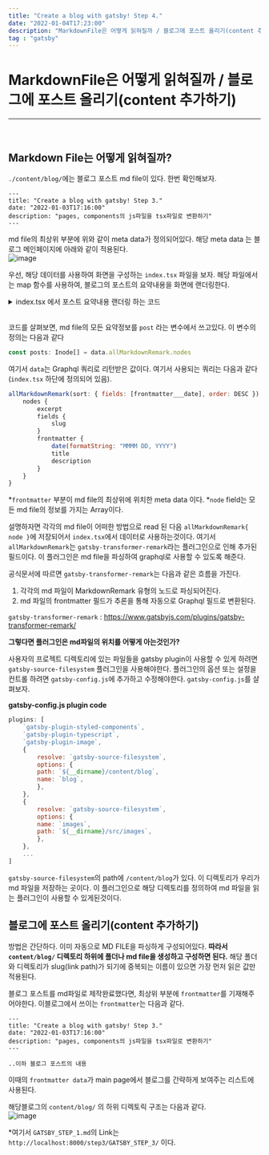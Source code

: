 ```yaml
---
title: "Create a blog with gatsby! Step 4."
date: "2022-01-04T17:23:00"
description: "MarkdownFile은 어떻게 읽혀질까 / 블로그에 포스트 올리기(content 추가하기)"
tag : "gatsby"
---
```


# MarkdownFile은 어떻게 읽혀질까 / 블로그에 포스트 올리기(content 추가하기)

---

<br>

## Markdown File는 어떻게 읽혀질까?

`./content/blog/`에는 블로그 포스트 md file이 있다. 한번 확인해보자.
```
---
title: "Create a blog with gatsby! Step 3."
date: "2022-01-03T17:16:00"
description: "pages, components의 js파일을 tsx파일로 변환하기"
---
```

md file의 최상위 부분에 위와 같이 meta data가 정의되어있다. 해당 meta data 는 블로그 메인페이지에 아래와 같이 적용된다.<br> 
![image](https://user-images.githubusercontent.com/34260967/148070786-8f8ed793-c044-4856-8a11-70910ca354dd.png)

우선, 해당 데이터를 사용하여 화면을 구성하는 `index.tsx` 파일을 보자. 해당 파일에서는 map 함수를 사용하여, 블로그의 포스트의 요약내용을 화면에 랜더링한다.



<details>
<summary>index.tsx 에서 포스트 요약내용 랜더링 하는 코드</summary>   
<p>

```javascript
{posts.map(post => {
    const title = post.frontmatter.title || post.fields.slug

    return (
    <li key={post.fields.slug}>
        <article
        className="post-list-item"
        itemScope
        itemType="http://schema.org/Article"
        >
        <header>
            <h2>
            <Link to={post.fields.slug} itemProp="url">
                <span itemProp="headline">{title}</span>
            </Link>
            </h2>
            <small>{post.frontmatter.date}</small>
        </header>
        <section>
            <p
            dangerouslySetInnerHTML={{
                __html: post.frontmatter.description || post.excerpt,
            }}
            itemProp="description"
            />
        </section>
        </article>
    </li>
    )
})}
```
</p>
</details>
<br>

코드를 살펴보면, md file의 모든 요약정보를 `post` 라는 변수에서 쓰고있다. 이 변수의 정의는 다음과 같다
```javascript
const posts: Inode[] = data.allMarkdownRemark.nodes
```
여기서 `data`는 Graphql 쿼리로 리턴받은 값이다. 여기서 사용되는 쿼리는 다음과 같다(`index.tsx` 하단에 정의되어 있음).

```javascript
allMarkdownRemark(sort: { fields: [frontmatter___date], order: DESC }) {
    nodes {
        excerpt
        fields {
            slug
        }
        frontmatter {
            date(formatString: "MMMM DD, YYYY")
            title
            description
        }
    }
}
```

*`frontmatter` 부분이 md file의 최상위에 위치한 meta data 이다. 
*`node` field는 모든 md file의 정보를 가지는 Array이다.

설명하자면 각각의 md file이 어떠한 방법으로 read 된 다음 `allMarkdownRemark{ node }`에 저장되어서 `index.tsx`에서 데이터로 사용하는것이다. 여기서 `allMarkdownRemark`는 `gatsby-transformer-remark`라는 플러그인으로 인해 추가된 필드이다. 이 플러그인은 md file을 파싱하여 graphql로 사용할 수 있도록 해준다. 

공식문서에 따르면 `gatsby-transformer-remark`는 다음과 같은 흐름을 가진다.
1. 각각의 md 파일이 MarkdownRemark 유형의 노드로 파싱되어진다.
2. md 파일의 frontmatter 필드가 추론을 통해 자동으로 Graphql 필드로 변환된다.

`gatsby-transformer-remark` : https://www.gatsbyjs.com/plugins/gatsby-transformer-remark/

**그렇다면 플러그인은 md파일의 위치를 어떻게 아는것인가?**

사용자의 프로젝트 디렉토리에 있는 파일들을 gatsby plugin이 사용할 수 있게 하려면 `gatsby-source-filesystem` 플러그인을 사용해야한다. 플러그인의 옵션 또는 설정을 컨트롤 하려면 `gatsby-config.js`에 추가하고 수정해야한다. `gatsby-config.js`를 살펴보자.
<br>

**gatsby-config.js plugin code**
```javascript
plugins: [
    `gatsby-plugin-styled-components`,
    `gatsby-plugin-typescript`,
    `gatsby-plugin-image`,
    {
        resolve: `gatsby-source-filesystem`,
        options: {
        path: `${__dirname}/content/blog`,
        name: `blog`,
        },
    },
    {
        resolve: `gatsby-source-filesystem`,
        options: {
        name: `images`,
        path: `${__dirname}/src/images`,
        },
    },
    ...
]
```

`gatsby-source-filesystem`의 path에 `/content/blog`가 있다. 이 디렉토리가 우리가 md 파일을 저장하는 곳이다. 이 플러그인으로 해당 디렉토리를 정의하여 md 파일을 읽는 플러그인이 사용할 수 있게된것이다. 

## 블로그에 포스트 올리기(content 추가하기)

방법은 간단하다. 이미 자동으로 MD FILE을 파싱하게 구성되어있다. **따라서 `content/blog/` 디렉토리 하위에 폴더나 md file을 생성하고 구성하면 된다.** 해당 폴더와 디렉토리가 slug(link path)가 되기에 중복되는 이름이 있으면 가장 먼저 읽은 값만 적용된다. 

블로그 포스트를 md파일로 제작완료했다면, 최상위 부분에 `frontmatter`를 기재해주어야한다. 이블로그에서 쓰이는 `frontmatter`는 다음과 같다.
```
---
title: "Create a blog with gatsby! Step 3."
date: "2022-01-03T17:16:00"
description: "pages, components의 js파일을 tsx파일로 변환하기"
---

..이하 블로그 포스트의 내용
```

이때의 `frontmatter data`가 main page에서 블로그를 간략하게 보여주는 리스트에 사용된다.

해당블로그의 `content/blog/` 의 하위 디렉토릭 구조는 다음과 같다.<br>
![image](https://user-images.githubusercontent.com/34260967/148096654-99f6d033-a8c4-4c83-9576-ca8f71ef993e.png)
<br>

*여기서 `GATSBY_STEP_1.md`의 Link는 `http://localhost:8000/step3/GATSBY_STEP_3/` 이다.



